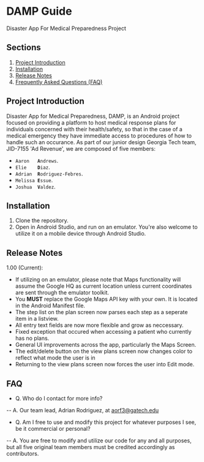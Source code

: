 # DAMP Guide
Disaster App For Medical Preparedness Project

## Sections
1. [Project Introduction](https://github.com/JID-7155/DAMP#project-introduction)
2. [Installation](https://github.com/JID-7155/DAMP#installation)
3. [Release Notes](https://github.com/JID-7155/DAMP#release-notes)
4. [Frequently Asked Questions (FAQ)](https://github.com/JID-7155/DAMP#faq)


## Project Introduction
Disaster App for Medical Preparedness, DAMP, is an Android project focused on providing a platform to host medical response plans for individuals concerned with their health/safety, so that in the case of a medical emergency they have immediate access to procedures of how to handle such an occurance. As part of our junior design Georgia Tech team, JID-7155 'Ad Revenue', we are composed of five members:
- <code>Aaron&nbsp;&nbsp;&nbsp;<strong>A</strong>ndrews</code>.
- <code>Elie&nbsp;&nbsp;&nbsp;&nbsp;<strong>D</strong>iaz</code>.
- <code>Adrian&nbsp;&nbsp;<strong>R</strong>odriguez-Febres</code>.
- <code>Melissa&nbsp;<strong>E</strong>ssue</code>.
- <code>Joshua&nbsp;&nbsp;<strong>V</strong>aldez</code>.

## Installation
1. Clone the repository.
2. Open in Android Studio, and run on an emulator. You're also welcome to utilize it on a mobile device through Android Studio.

## Release Notes
1.00 (Current):
 - If utilizing on an emulator, please note that Maps functionality will assume the Google HQ as current location unless current coordinates are sent through the emulator toolkit. 
 - You <strong>MUST</strong> replace the Google Maps API key with your own. It is located in the Android Manifest file.
 - The step list on the plan screen now parses each step as a seperate item in a listview.
 - All entry text fields are now more flexible and grow as neccessary.
 - Fixed exception that occured when accessing a patient who currently has no plans.
 - General UI improvements across the app, particularly the Maps Screen.
 - The edit/delete button on the view plans screen now changes color to reflect what mode the user is in
 - Returning to the view plans screen now forces the user into Edit mode.

## FAQ
- Q. Who do I contact for more info?

-- A. Our team lead, Adrian Rodriguez, at aorf3@gatech.edu
- Q. Am I free to use and modify this project for whatever purposes I see, be it commercial or personal?

-- A. You are free to modify and utilize our code for any and all purposes, but all five original team members must be credited accordingly as contributors.

